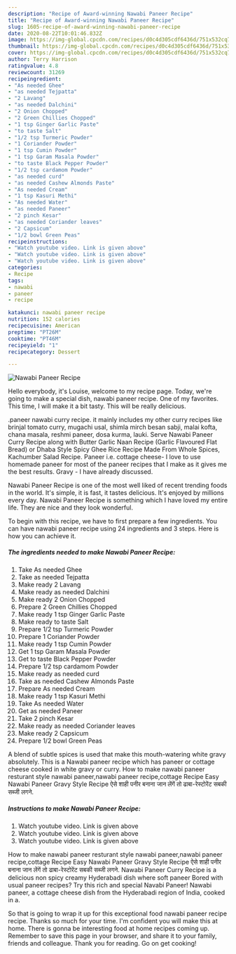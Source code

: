 ```yaml
---
description: "Recipe of Award-winning Nawabi Paneer Recipe"
title: "Recipe of Award-winning Nawabi Paneer Recipe"
slug: 1605-recipe-of-award-winning-nawabi-paneer-recipe
date: 2020-08-22T10:01:46.832Z
image: https://img-global.cpcdn.com/recipes/d0c4d305cdf6436d/751x532cq70/nawabi-paneer-recipe-recipe-main-photo.jpg
thumbnail: https://img-global.cpcdn.com/recipes/d0c4d305cdf6436d/751x532cq70/nawabi-paneer-recipe-recipe-main-photo.jpg
cover: https://img-global.cpcdn.com/recipes/d0c4d305cdf6436d/751x532cq70/nawabi-paneer-recipe-recipe-main-photo.jpg
author: Terry Harrison
ratingvalue: 4.8
reviewcount: 31269
recipeingredient:
- "As needed Ghee"
- "as needed Tejpatta"
- "2 Lavang"
- "as needed Dalchini"
- "2 Onion Chopped"
- "2 Green Chillies Chopped"
- "1 tsp Ginger Garlic Paste"
- "to taste Salt"
- "1/2 tsp Turmeric Powder"
- "1 Coriander Powder"
- "1 tsp Cumin Powder"
- "1 tsp Garam Masala Powder"
- "to taste Black Pepper Powder"
- "1/2 tsp cardamom Powder"
- "as needed curd"
- "as needed Cashew Almonds Paste"
- "As needed Cream"
- "1 tsp Kasuri Methi"
- "As needed Water"
- "as needed Paneer"
- "2 pinch Kesar"
- "as needed Coriander leaves"
- "2 Capsicum"
- "1/2 bowl Green Peas"
recipeinstructions:
- "Watch youtube video. Link is given above"
- "Watch youtube video. Link is given above"
- "Watch youtube video. Link is given above"
categories:
- Recipe
tags:
- nawabi
- paneer
- recipe

katakunci: nawabi paneer recipe 
nutrition: 152 calories
recipecuisine: American
preptime: "PT26M"
cooktime: "PT46M"
recipeyield: "1"
recipecategory: Dessert

---
```



![Nawabi Paneer Recipe](https://img-global.cpcdn.com/recipes/d0c4d305cdf6436d/751x532cq70/nawabi-paneer-recipe-recipe-main-photo.jpg)

Hello everybody, it's Louise, welcome to my recipe page. Today, we're going to make a special dish, nawabi paneer recipe. One of my favorites. This time, I will make it a bit tasty. This will be really delicious.

.paneer nawabi curry recipe. it mainly includes my other curry recipes like brinjal tomato curry, mugachi usal, shimla mirch besan sabji, malai kofta, chana masala, reshmi paneer, dosa kurma, lauki. Serve Nawabi Paneer Curry Recipe along with Butter Garlic Naan Recipe (Garlic Flavoured Flat Bread) or Dhaba Style Spicy Ghee Rice Recipe Made From Whole Spices, Kachumber Salad Recipe. Paneer i.e. cottage cheese- I love to use homemade paneer for most of the paneer recipes that I make as it gives me the best results. Gravy - I have already discussed.

Nawabi Paneer Recipe is one of the most well liked of recent trending foods in the world. It's simple, it is fast, it tastes delicious. It's enjoyed by millions every day. Nawabi Paneer Recipe is something which I have loved my entire life. They are nice and they look wonderful.


To begin with this recipe, we have to first prepare a few ingredients. You can have nawabi paneer recipe using 24 ingredients and 3 steps. Here is how you can achieve it.

<!--inarticleads1-->

##### The ingredients needed to make Nawabi Paneer Recipe:

1. Take As needed Ghee
1. Take as needed Tejpatta
1. Make ready 2 Lavang
1. Make ready as needed Dalchini
1. Make ready 2 Onion Chopped
1. Prepare 2 Green Chillies Chopped
1. Make ready 1 tsp Ginger Garlic Paste
1. Make ready to taste Salt
1. Prepare 1/2 tsp Turmeric Powder
1. Prepare 1 Coriander Powder
1. Make ready 1 tsp Cumin Powder
1. Get 1 tsp Garam Masala Powder
1. Get to taste Black Pepper Powder
1. Prepare 1/2 tsp cardamom Powder
1. Make ready as needed curd
1. Take as needed Cashew Almonds Paste
1. Prepare As needed Cream
1. Make ready 1 tsp Kasuri Methi
1. Take As needed Water
1. Get as needed Paneer
1. Take 2 pinch Kesar
1. Make ready as needed Coriander leaves
1. Make ready 2 Capsicum
1. Prepare 1/2 bowl Green Peas


A blend of subtle spices is used that make this mouth-watering white gravy absolutely. This is a Nawabi paneer recipe which has paneer or cottage cheese cooked in white gravy or curry. How to make nawabi paneer resturant style nawabi paneer,nawabi paneer recipe,cottage Recipe Easy Nawabi Paneer Gravy Style Recipe ऐसे शाही पनीर बनाना जान लेंगें तो ढाबा-रेस्टोरेंट सबकी सब्जी लगने. 

<!--inarticleads2-->

##### Instructions to make Nawabi Paneer Recipe:

1. Watch youtube video. Link is given above
1. Watch youtube video. Link is given above
1. Watch youtube video. Link is given above


How to make nawabi paneer resturant style nawabi paneer,nawabi paneer recipe,cottage Recipe Easy Nawabi Paneer Gravy Style Recipe ऐसे शाही पनीर बनाना जान लेंगें तो ढाबा-रेस्टोरेंट सबकी सब्जी लगने. Nawabi Paneer Curry Recipe is a delicious non spicy creamy Hyderabadi dish where soft paneer Bored with usual paneer recipes? Try this rich and special Navabi Paneer! Nawabi paneer, a cottage cheese dish from the Hyderabadi region of India, cooked in a. 

So that is going to wrap it up for this exceptional food nawabi paneer recipe recipe. Thanks so much for your time. I'm confident you will make this at home. There is gonna be interesting food at home recipes coming up. Remember to save this page in your browser, and share it to your family, friends and colleague. Thank you for reading. Go on get cooking!
